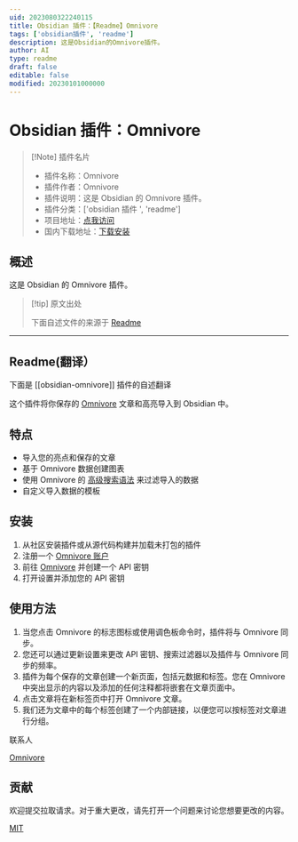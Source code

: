 ```yaml
---
uid: 2023080322240115
title: Obsidian 插件：【Readme】Omnivore
tags: ['obsidian插件', 'readme']
description: 这是Obsidian的Omnivore插件。
author: AI
type: readme
draft: false
editable: false
modified: 20230101000000
---
```


# Obsidian 插件：Omnivore

> [!Note] 插件名片
> - 插件名称：Omnivore
> - 插件作者：Omnivore
> - 插件说明：这是 Obsidian 的 Omnivore 插件。
> - 插件分类：['obsidian 插件 ', 'readme']
> - 项目地址：[点我访问](https://github.com/omnivore-app/obsidian-omnivore)
> - 国内下载地址：[下载安装](https://pkmer.cn/products/plugin/pluginMarket/?obsidian-omnivore)

## 概述

这是 Obsidian 的 Omnivore 插件。

> [!tip] 原文出处
>
>下面自述文件的来源于 [Readme](https://ghproxy.net/https://raw.githubusercontent.com/omnivore-app/obsidian-omnivore/master/README.md)
>

---

## Readme(翻译）

下面是 [[obsidian-omnivore]] 插件的自述翻译

这个插件将你保存的 [Omnivore](https://omnivore.app/) 文章和高亮导入到 Obsidian 中。

## 特点

* 导入您的亮点和保存的文章
* 基于 Omnivore 数据创建图表
* 使用 Omnivore 的 [高级搜索语法](https://omnivore.app/help/search) 来过滤导入的数据
* 自定义导入数据的模板

## 安装

1. 从社区安装插件或从源代码构建并加载未打包的插件
2. 注册一个 [Omnivore 账户](https://omnivore.app)
3. 前往 [Omnivore](https://omnivore.app/settings/api) 并创建一个 API 密钥
4. 打开设置并添加您的 API 密钥

## 使用方法

1. 当您点击 Omnivore 的标志图标或使用调色板命令时，插件将与 Omnivore 同步。
2. 您还可以通过更新设置来更改 API 密钥、搜索过滤器以及插件与 Omnivore 同步的频率。
3. 插件为每个保存的文章创建一个新页面，包括元数据和标签。您在 Omnivore 中突出显示的内容以及添加的任何注释都将嵌套在文章页面中。
4. 点击文章将在新标签页中打开 Omnivore 文章。
5. 我们还为文章中的每个标签创建了一个内部链接，以便您可以按标签对文章进行分组。

联系人

[Omnivore](https://github.com/omnivore-app)

## 贡献

欢迎提交拉取请求。对于重大更改，请先打开一个问题来讨论您想要更改的内容。

[MIT](https://choosealicense.com/licenses/mit/)
